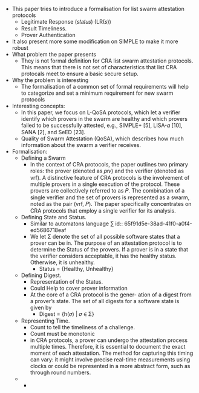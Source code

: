 - This paper tries to introduce a formalisation for list swarm attestation protocols
	- Legitimate Response (𝑠𝑡𝑎𝑡𝑢𝑠) (LR(𝑠))
	- Result Timeliness.
	- Prover Authentication
- It also present more some modification on SIMPLE to make it more robust
- What problem the paper presents
	- They is not formal definition for CRA list swarm attestation protocols. This means that there is not set of characteristics that list CRA protocals meet to ensure a basic secure setup.
- Why the problem is interesting
	- The formalisation of a common set of formal requirements will help to categorize and set a minimum requirement for new swarm protocols
- Interesting concepts:
	- In this paper, we focus on L-QoSA protocols, which let a verifier identify which provers in the swarm are healthy and which provers failed to be successfully attested, e.g., SIMPLE+ [5], LISA-𝛼 [10], SANA [2], and SeED [23].
	- Quality of Swarm Attestation (QoSA), which describes how much information about the swarm a verifier receives.
- Formalisation:
	- Defining a Swarm
		- In the context of CRA protocols, the paper outlines two primary roles: the prover (denoted as 𝑝𝑟𝑣) and the verifier (denoted as vrf). A distinctive feature of CRA protocols is the involvement of multiple provers in a single execution of the protocol. These provers are collectively referred to as 𝑃. The combination of a single verifier and the set of provers is represented as a swarm, noted as the pair (vrf, 𝑃). The paper specifically concentrates on CRA protocols that employ a single verifier for its analysis.
	- Defining State and Status.
		- Similar to automatons language ∑ 
		  id:: 65f91d5e-38ad-41f0-a0f4-ed5686718eaf
		- We let Σ denote the set of all possible software states that a prover can be in. The purpose of an attestation protocol is to determine the Status of the provers. If a prover is in a state that the verifier considers acceptable, it has the healthy status. Otherwise, it is unhealthy.
			- Status = {Healthy, Unhealthy}
	- Defining Digest.
		- Representation of the Status.
		- Could Help to cover prover information
		- At the core of a CRA protocol is the gener- ation of a digest from a prover’s state. The set of all digests for a software state is given by
			- Digest = {h(𝜎) | 𝜎 ∈ Σ}
	- Representing Time.
		- Count to tell the timeliness of a challenge.
		- Count must be monotonic
		- in CRA protocols, a prover can undergo the attestation process multiple times. Therefore, it is essential to document the exact moment of each attestation. The method for capturing this timing can vary: it might involve precise real-time measurements using clocks or could be represented in a more abstract form, such as through round numbers.
	-
		-